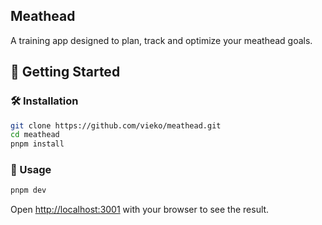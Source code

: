 ## Meathead

A training app designed to plan, track and optimize your meathead goals.

## 🚀 Getting Started

### 🛠️ Installation

```bash
git clone https://github.com/vieko/meathead.git
cd meathead
pnpm install
```

### 🚀 Usage

```bash
pnpm dev
```

Open [http://localhost:3001](http://localhost:3001) with your browser to see the result.
